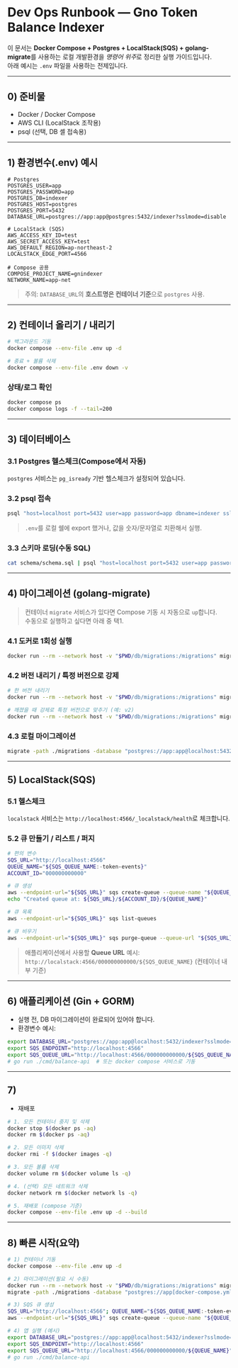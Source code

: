 # Dev Ops Runbook — Gno Token Balance Indexer

이 문서는 **Docker Compose + Postgres + LocalStack(SQS) + golang-migrate**를 사용하는 로컬 개발환경을 *명령어 위주*로 정리한 실행 가이드입니다.  
아래 예시는 `.env` 파일을 사용하는 전제입니다.

---

## 0) 준비물
- Docker / Docker Compose
- AWS CLI (LocalStack 조작용)
- psql (선택, DB 셸 접속용)

---

## 1) 환경변수(.env) 예시
```env
# Postgres
POSTGRES_USER=app
POSTGRES_PASSWORD=app
POSTGRES_DB=indexer
POSTGRES_HOST=postgres
POSTGRES_PORT=5432
DATABASE_URL=postgres://app:app@postgres:5432/indexer?sslmode=disable

# LocalStack (SQS)
AWS_ACCESS_KEY_ID=test
AWS_SECRET_ACCESS_KEY=test
AWS_DEFAULT_REGION=ap-northeast-2
LOCALSTACK_EDGE_PORT=4566

# Compose 공용
COMPOSE_PROJECT_NAME=gnindexer
NETWORK_NAME=app-net
```
> 주의: `DATABASE_URL`의 **호스트명은 컨테이너 기준**으로 `postgres` 사용.

---

## 2) 컨테이너 올리기 / 내리기
```bash
# 백그라운드 기동
docker compose --env-file .env up -d

# 종료 + 볼륨 삭제
docker compose --env-file .env down -v
```

### 상태/로그 확인
```bash
docker compose ps
docker compose logs -f --tail=200
```

---

## 3) 데이터베이스
### 3.1 Postgres 헬스체크(Compose에서 자동)
`postgres` 서비스는 `pg_isready` 기반 헬스체크가 설정되어 있습니다.

### 3.2 psql 접속
```bash
psql "host=localhost port=5432 user=app password=app dbname=indexer sslmode=disable"
```
> `.env`를 로컬 쉘에 export 했거나, 값을 숫자/문자열로 치환해서 실행.

### 3.3 스키마 로딩(수동 SQL)
```bash
cat schema/schema.sql | psql "host=localhost port=5432 user=app password=app dbname=indexer sslmode=disable"
```

---

## 4) 마이그레이션 (golang-migrate)
> 컨테이너 `migrate` 서비스가 있다면 Compose 기동 시 자동으로 `up`합니다.  
> 수동으로 실행하고 싶다면 아래 중 택1.

### 4.1 도커로 1회성 실행
```bash
docker run --rm --network host -v "$PWD/db/migrations:/migrations" migrate/migrate:4   -path=/migrations   -database "postgres://app:app@localhost:5432/indexer?sslmode=disable"   up
```

### 4.2 버전 내리기 / 특정 버전으로 강제
```bash
# 한 버전 내리기
docker run --rm --network host -v "$PWD/db/migrations:/migrations" migrate/migrate:4   -path=/migrations -database "postgres://app:app@localhost:5432/indexer?sslmode=disable"   down 1

# 깨졌을 때 강제로 특정 버전으로 맞추기 (예: v2)
docker run --rm --network host -v "$PWD/db/migrations:/migrations" migrate/migrate:4   -path=/migrations -database "postgres://app:app@localhost:5432/indexer?sslmode=disable"   force 2
```

### 4.3 로컬 마이그레이션
```bash
migrate -path ./migrations -database "postgres://app:app@localhost:5432/indexer?sslmode=disable" up
```

---

## 5) LocalStack(SQS)
### 5.1 헬스체크
`localstack` 서비스는 `http://localhost:4566/_localstack/health`로 체크합니다.

### 5.2 큐 만들기 / 리스트 / 퍼지
```bash
# 편의 변수
SQS_URL="http://localhost:4566"
QUEUE_NAME="${SQS_QUEUE_NAME:-token-events}"
ACCOUNT_ID="000000000000"

# 큐 생성
aws --endpoint-url="${SQS_URL}" sqs create-queue --queue-name "${QUEUE_NAME}"
echo "Created queue at: ${SQS_URL}/${ACCOUNT_ID}/${QUEUE_NAME}"

# 큐 목록
aws --endpoint-url="${SQS_URL}" sqs list-queues

# 큐 비우기
aws --endpoint-url="${SQS_URL}" sqs purge-queue --queue-url "${SQS_URL}/${ACCOUNT_ID}/${QUEUE_NAME}"
```

> 애플리케이션에서 사용할 **Queue URL** 예시:  
> `http://localstack:4566/000000000000/${SQS_QUEUE_NAME}` (컨테이너 내부 기준)

---

## 6) 애플리케이션 (Gin + GORM)
- 실행 전, DB 마이그레이션이 완료되어 있어야 합니다.
- 환경변수 예시:
```bash
export DATABASE_URL="postgres://app:app@localhost:5432/indexer?sslmode=disable"
export SQS_ENDPOINT="http://localhost:4566"
export SQS_QUEUE_URL="http://localhost:4566/000000000000/${SQS_QUEUE_NAME}"
# go run ./cmd/balance-api  # 또는 docker compose 서비스로 기동
```

---

## 7)
- 재배포
```bash
# 1. 모든 컨테이너 중지 및 삭제
docker stop $(docker ps -aq)
docker rm $(docker ps -aq)

# 2. 모든 이미지 삭제
docker rmi -f $(docker images -q)

# 3. 모든 볼륨 삭제
docker volume rm $(docker volume ls -q)

# 4. (선택) 모든 네트워크 삭제
docker network rm $(docker network ls -q)

# 5. 재배포 (compose 기준)
docker compose --env-file .env up -d --build
```

---

## 8) 빠른 시작(요약)
```bash
# 1) 컨테이너 기동
docker compose --env-file .env up -d

# 2) 마이그레이션(필요 시 수동)
docker run --rm --network host -v "$PWD/db/migrations:/migrations" migrate/migrate:4   -path=/migrations -database "postgres://app:app@localhost:5432/indexer?sslmode=disable" up
migrate -path ./migrations -database "postgres://app[docker-compose.yml](docker-compose.yml):app@localhost:5432/indexer?sslmode=disable" up

# 3) SQS 큐 생성
SQS_URL="http://localhost:4566"; QUEUE_NAME="${SQS_QUEUE_NAME:-token-events}"
aws --endpoint-url="${SQS_URL}" sqs create-queue --queue-name "${QUEUE_NAME}"

# 4) 앱 실행 (예시)
export DATABASE_URL="postgres://app:app@localhost:5432/indexer?sslmode=disable"
export SQS_ENDPOINT="http://localhost:4566"
export SQS_QUEUE_URL="http://localhost:4566/000000000000/${QUEUE_NAME}"
# go run ./cmd/balance-api
```
